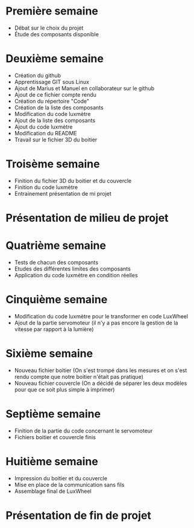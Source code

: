 # Première semaine

- Débat sur le choix du projet
- Étude des composants disponible

# Deuxième semaine

- Création du github
- Apprentissage GIT sous Linux
- Ajout de Marius et Manuel en collaborateur sur le github
- Ajout de ce fichier compte rendu
- Création du répertoire "Code"
- Création de la liste des composants
- Modification du code luxmètre
- Ajout de la liste des composants
- Ajout du code luxmètre
- Modification du README
- Travail sur le fichier 3D du boitier

# Troisème semaine

- Finition du fichier 3D du boitier et du couvercle
- Finition du code luxmètre
- Entrainement présentation de mi projet

# Présentation de milieu de projet

# Quatrième semaine 

- Tests de chacun des composants
- Etudes des différentes limites des composants
- Application du code luxmètre en condition réelles

# Cinquième semaine

- Modification du code luxmètre pour le transformer en code LuxWheel
- Ajout de la partie servomoteur (il n'y a pas encore la gestion de la vitesse par rapport à la lumière)

# Sixième semaine

- Nouveau fichier boitier (On s'est trompé dans les mesures et on s'est rendu compte que notre boitier n'était pas pratique)
- Nouveau fichier couvercle (On a décidé de séparer les deux modèles pour que ce soit plus simple à imprimer)

# Septième semaine

- Finition de la partie du code concernant le servomoteur
- Fichiers boitier et couvercle finis

# Huitième semaine

- Impression du boitier et du couvercle
- Mise en place de la communication sans fils
- Assemblage final de LuxWheel

# Présentation de fin de projet
